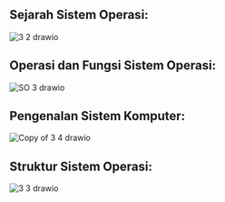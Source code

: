 ## Sejarah Sistem Operasi:

![3 2 drawio](https://github.com/anggiadwi/SysOP24-3123521028/assets/160558458/74a4e8df-643c-4678-8313-84459aedf9de)

## Operasi dan Fungsi Sistem Operasi:

![SO 3 drawio](https://github.com/anggiadwi/SysOP24-3123521028/assets/160558458/c18e5cbe-8c04-4654-9834-bbbb12cc65be)

## Pengenalan Sistem Komputer:

![Copy of 3 4 drawio](https://github.com/anggiadwi/SysOP24-3123521028/assets/160558458/423695bf-5a04-4c54-b69c-71697fbb7734)

## Struktur Sistem Operasi:

![3 3 drawio](https://github.com/anggiadwi/SysOP24-3123521028/assets/160558458/a4aac9c0-3dbe-48ed-9f61-b7a1d0d6559f)
